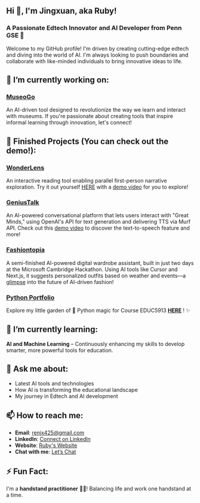 ## Hi 👋, I'm Jingxuan, aka Ruby!  

### A Passionate **Edtech Innovator** and **AI Developer** from **Penn GSE** 🚀

Welcome to my GitHub profile! I'm driven by creating cutting-edge edtech and diving into the world of AI. I'm always looking to push boundaries and collaborate with like-minded individuals to bring innovative ideas to life. 

## 🔭 I’m currently working on:  
### **[MuseoGo](https://museogo.com/)**  
An AI-driven tool designed to revolutionize the way we learn and interact with museums. If you're passionate about creating tools that inspire informal learning through innovation, let's connect!  

## 🎥 Finished Projects (You can check out the demo!):  
### **[WonderLens](https://github.com/renjx0425/wonderlens)**    
An interactive reading tool enabling parallel first-person narrative exploration. Try it out yourself [HERE](https://renjx0425.github.io/wonderlens/) with a [demo video](https://www.youtube.com/watch?v=ShKRdSGEL58) for you to explore!  

### **[GeniusTalk](https://github.com/renjx0425/genius-talk)**  
An AI-powered conversational platform that lets users interact with "Great Minds," using OpenAI's API for text generation and delivering TTS via Murf API. Check out this [demo video](https://youtu.be/EFahpgsId9Q) to discover the text-to-speech feature and more!  

### **[Fashiontopia](https://github.com/renjx0425/fashiontopia)**  
A semi-finished AI-powered digital wardrobe assistant, built in just two days at the Microsoft Cambridge Hackathon. Using AI tools like Cursor and Next.js, it suggests personalized outfits based on weather and events—a [glimpse](https://closetopia.vercel.app/) into the future of AI-driven fashion!

### **[Python Portfolio](https://renjx0425.github.io/python-portfolio/)**  
Explore my little garden of 🐍 Python magic for Course EDUC5913 **[HERE](https://renjx0425.github.io/python-portfolio/)** ! ✨  

## 🌱 **I’m currently learning:**  
**AI and Machine Learning** – Continuously enhancing my skills to develop smarter, more powerful tools for education.

## 💬 **Ask me about:**  
- Latest AI tools and technologies  
- How AI is transforming the educational landscape  
- My journey in Edtech and AI development  

## 📫 **How to reach me:**  
- **Email**: renjx425@gmail.com
- **LinkedIn**: [Connect on LinkedIn](https://www.linkedin.com/in/jingxuan-ruby-ren/) 
- **Website**: [Ruby's Website](https://rubyren.me/)  
- **Chat with me**: [Let’s Chat](https://calendly.com/renjx-upenn/30min?month=2025-01)  

## ⚡ **Fun Fact:**  
I'm a **handstand practitioner** 🧘‍♀️! Balancing life and work one handstand at a time.
